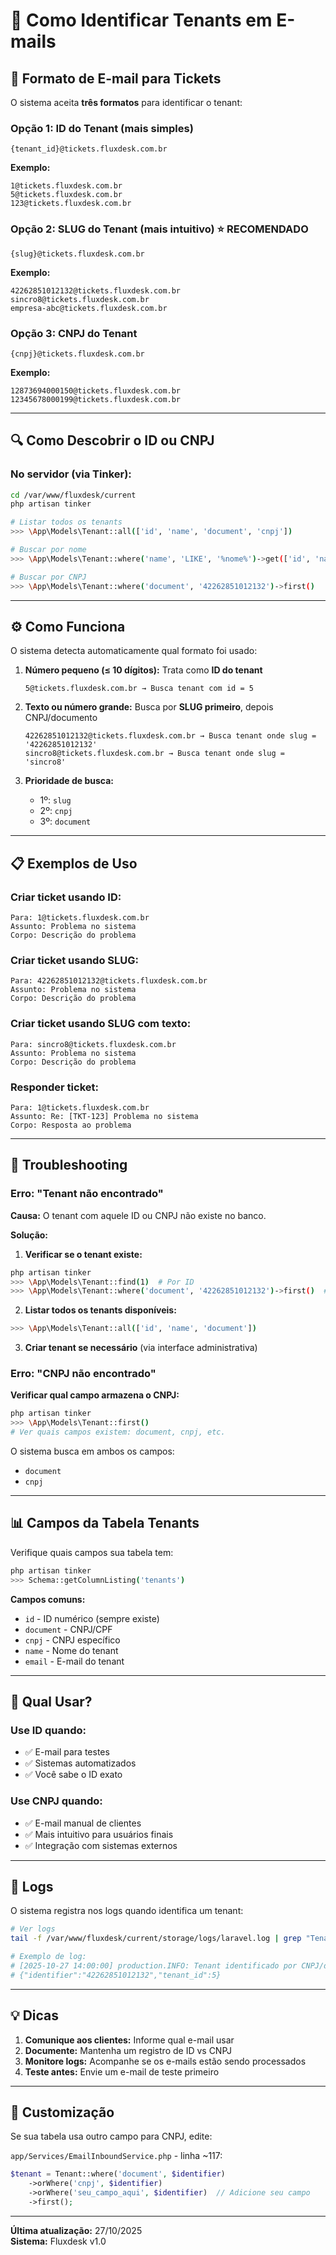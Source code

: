 # 📧 Como Identificar Tenants em E-mails

## 🎯 Formato de E-mail para Tickets

O sistema aceita **três formatos** para identificar o tenant:

### Opção 1: ID do Tenant (mais simples)
```
{tenant_id}@tickets.fluxdesk.com.br
```

**Exemplo:**
```
1@tickets.fluxdesk.com.br
5@tickets.fluxdesk.com.br
123@tickets.fluxdesk.com.br
```

### Opção 2: SLUG do Tenant (mais intuitivo) ⭐ RECOMENDADO
```
{slug}@tickets.fluxdesk.com.br
```

**Exemplo:**
```
42262851012132@tickets.fluxdesk.com.br
sincro8@tickets.fluxdesk.com.br
empresa-abc@tickets.fluxdesk.com.br
```

### Opção 3: CNPJ do Tenant
```
{cnpj}@tickets.fluxdesk.com.br
```

**Exemplo:**
```
12873694000150@tickets.fluxdesk.com.br
12345678000199@tickets.fluxdesk.com.br
```

---

## 🔍 Como Descobrir o ID ou CNPJ

### No servidor (via Tinker):

```bash
cd /var/www/fluxdesk/current
php artisan tinker

# Listar todos os tenants
>>> \App\Models\Tenant::all(['id', 'name', 'document', 'cnpj'])

# Buscar por nome
>>> \App\Models\Tenant::where('name', 'LIKE', '%nome%')->get(['id', 'name', 'document'])

# Buscar por CNPJ
>>> \App\Models\Tenant::where('document', '42262851012132')->first()
```

---

## ⚙️ Como Funciona

O sistema detecta automaticamente qual formato foi usado:

1. **Número pequeno (≤ 10 dígitos):** Trata como **ID do tenant**
   ```
   5@tickets.fluxdesk.com.br → Busca tenant com id = 5
   ```

2. **Texto ou número grande:** Busca por **SLUG primeiro**, depois CNPJ/documento
   ```
   42262851012132@tickets.fluxdesk.com.br → Busca tenant onde slug = '42262851012132'
   sincro8@tickets.fluxdesk.com.br → Busca tenant onde slug = 'sincro8'
   ```

3. **Prioridade de busca:**
   - 1º: `slug`
   - 2º: `cnpj`
   - 3º: `document`

---

## 📋 Exemplos de Uso

### Criar ticket usando ID:
```
Para: 1@tickets.fluxdesk.com.br
Assunto: Problema no sistema
Corpo: Descrição do problema
```

### Criar ticket usando SLUG:
```
Para: 42262851012132@tickets.fluxdesk.com.br
Assunto: Problema no sistema
Corpo: Descrição do problema
```

### Criar ticket usando SLUG com texto:
```
Para: sincro8@tickets.fluxdesk.com.br
Assunto: Problema no sistema
Corpo: Descrição do problema
```

### Responder ticket:
```
Para: 1@tickets.fluxdesk.com.br
Assunto: Re: [TKT-123] Problema no sistema
Corpo: Resposta ao problema
```

---

## 🐛 Troubleshooting

### Erro: "Tenant não encontrado"

**Causa:** O tenant com aquele ID ou CNPJ não existe no banco.

**Solução:**

1. **Verificar se o tenant existe:**
```bash
php artisan tinker
>>> \App\Models\Tenant::find(1)  # Por ID
>>> \App\Models\Tenant::where('document', '42262851012132')->first()  # Por CNPJ
```

2. **Listar todos os tenants disponíveis:**
```bash
>>> \App\Models\Tenant::all(['id', 'name', 'document'])
```

3. **Criar tenant se necessário** (via interface administrativa)

### Erro: "CNPJ não encontrado"

**Verificar qual campo armazena o CNPJ:**

```bash
php artisan tinker
>>> \App\Models\Tenant::first()
# Ver quais campos existem: document, cnpj, etc.
```

O sistema busca em ambos os campos:
- `document`
- `cnpj`

---

## 📊 Campos da Tabela Tenants

Verifique quais campos sua tabela tem:

```bash
php artisan tinker
>>> Schema::getColumnListing('tenants')
```

**Campos comuns:**
- `id` - ID numérico (sempre existe)
- `document` - CNPJ/CPF
- `cnpj` - CNPJ específico
- `name` - Nome do tenant
- `email` - E-mail do tenant

---

## 🎯 Qual Usar?

### Use ID quando:
- ✅ E-mail para testes
- ✅ Sistemas automatizados
- ✅ Você sabe o ID exato

### Use CNPJ quando:
- ✅ E-mail manual de clientes
- ✅ Mais intuitivo para usuários finais
- ✅ Integração com sistemas externos

---

## 📝 Logs

O sistema registra nos logs quando identifica um tenant:

```bash
# Ver logs
tail -f /var/www/fluxdesk/current/storage/logs/laravel.log | grep "Tenant identificado"

# Exemplo de log:
# [2025-10-27 14:00:00] production.INFO: Tenant identificado por CNPJ/documento
# {"identifier":"42262851012132","tenant_id":5}
```

---

## 💡 Dicas

1. **Comunique aos clientes:** Informe qual e-mail usar
2. **Documente:** Mantenha um registro de ID vs CNPJ
3. **Monitore logs:** Acompanhe se os e-mails estão sendo processados
4. **Teste antes:** Envie um e-mail de teste primeiro

---

## 🔧 Customização

Se sua tabela usa outro campo para CNPJ, edite:

`app/Services/EmailInboundService.php` - linha ~117:

```php
$tenant = Tenant::where('document', $identifier)
    ->orWhere('cnpj', $identifier)
    ->orWhere('seu_campo_aqui', $identifier)  // Adicione seu campo
    ->first();
```

---

**Última atualização:** 27/10/2025  
**Sistema:** Fluxdesk v1.0

